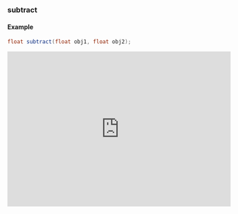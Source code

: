 ### subtract
#### Example
```glsl 
float subtract(float obj1, float obj2);
```
<iframe width="100%" height="350px" src="http://localhost:3000/sculpture/-LM3HB7wAVNSJW5ggB4d?example=true&embed=true" frameborder="0"></iframe>
